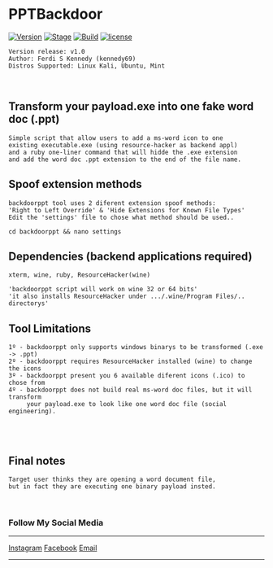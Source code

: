 # PPTBackdoor
[![Version](https://img.shields.io/badge/backdoorppt-1.0-brightgreen.svg?maxAge=259200)]()
[![Stage](https://img.shields.io/badge/Release-Stable-brightgreen.svg)]()
[![Build](https://img.shields.io/badge/Supported_OS-kali,Ubuntu,Mint-blue.svg)]()
[![license](https://img.shields.io/badge/License-Apache2.0-red.svg)]()

    Version release: v1.0
    Author: Ferdi S Kennedy (kennedy69)
    Distros Supported: Linux Kali, Ubuntu, Mint

<br />

## Transform your payload.exe into one fake word doc (.ppt)

    Simple script that allow users to add a ms-word icon to one
    existing executable.exe (using resource-hacker as backend appl)
    and a ruby one-liner command that will hidde the .exe extension
    and add the word doc .ppt extension to the end of the file name.


## Spoof extension methods

    backdoorppt tool uses 2 diferent extension spoof methods:
    'Right to Left Override' & 'Hide Extensions for Known File Types'
    Edit the 'settings' file to chose what method should be used..

    cd backdoorppt && nano settings

## Dependencies (backend applications required)

    xterm, wine, ruby, ResourceHacker(wine)

    'backdoorppt script will work on wine 32 or 64 bits'
    'it also installs ResourceHacker under .../.wine/Program Files/.. directorys'

## Tool Limitations

    1º - backdoorppt only supports windows binarys to be transformed (.exe -> .ppt)
    2º - backdoorppt requires ResourceHacker installed (wine) to change the icons
    3º - backdoorppt present you 6 available diferent icons (.ico) to chose from
    4º - backdoorppt does not build real ms-word doc files, but it will transform
         your payload.exe to look like one word doc file (social engineering).


<br /><br />

## Final notes

    Target user thinks they are opening a word document file,
    but in fact they are executing one binary payload insted.
<br>

### Follow My Social Media
<hr>
<a href="https://instagram.com/frdy_an">Instagram</a>
<a href="https://facebook.com/KENNEDYBYTE">Facebook</a>
<a href="mailto:ferdi.kennedy@protonmail.com">Email</a>
<hr>

